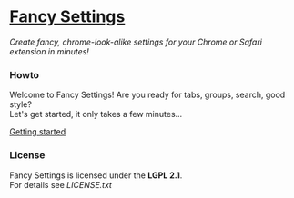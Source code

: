 # [Fancy Settings](https://github.com/frankkohlhepp/fancy-settings)
*Create fancy, chrome-look-alike settings for your Chrome or Safari extension in minutes!*

### Howto
Welcome to Fancy Settings! Are you ready for tabs, groups, search, good style?  
Let's get started, it only takes a few minutes...

[Getting started](https://github.com/frankkohlhepp/fancy-settings/wiki)

### License
Fancy Settings is licensed under the **LGPL 2.1**.  
For details see *LICENSE.txt*
